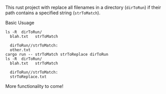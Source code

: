 This rust project with replace all filenames in a directory (`dirToRun`) if their path contains a specified string (`strToMatch`).

Basic Usuage

```
ls -R  dirToRun/
  blah.txt   strToMatch

  dirToRun//strToMatch:
  other.txt
cargo run -- strToMatch strToReplace dirToRun
ls -R  dirToRun/
  blah.txt   strToMatch

  dirToRun//strToMatch:
  strToReplace.txt
```

More functionality to come!
